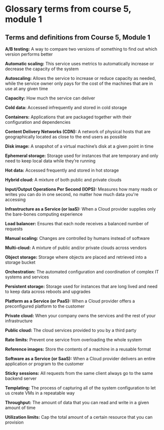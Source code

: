 Glossary terms from course 5, module 1
======================================

**Terms and definitions from Course 5, Module 1**
-------------------------------------------------

**A/B testing:** A way to compare two versions of something to find out which version performs better

**Automatic scaling:** This service uses metrics to automatically increase or decrease the capacity of the system

**Autoscaling:** Allows the service to increase or reduce capacity as needed, while the service owner only pays for the cost of the machines that are in use at any given time

**Capacity:** How much the service can deliver

**Cold data:** Accessed infrequently and stored in cold storage

**Containers:** Applications that are packaged together with their configuration and dependencies

**Content Delivery Networks (CDN):** A network of physical hosts that are geographically located as close to the end users as possible

**Disk image:** A snapshot of a virtual machine’s disk at a given point in time

**Ephemeral storage:** Storage used for instances that are temporary and only need to keep local data while they’re running

**Hot data:** Accessed frequently and stored in hot storage

**Hybrid cloud:** A mixture of both public and private clouds

**Input/Output Operations Per Second (IOPS):** Measures how many reads or writes you can do in one second, no matter how much data you're accessing

**Infrastructure as a Service (or IaaS):** When a Cloud provider supplies only the bare-bones computing experience

**Load balancer:** Ensures that each node receives a balanced number of requests

**Manual scaling:** Changes are controlled by humans instead of software

**Multi-cloud:** A mixture of public and/or private clouds across vendors

**Object storage:** Storage where objects are placed and retrieved into a storage bucket

**Orchestration:** The automated configuration and coordination of complex IT systems and services

**Persistent storage:** Storage used for instances that are long lived and need to keep data across reboots and upgrades

**Platform as a Service (or PaaS):** When a Cloud provider offers a preconfigured platform to the customer

**Private cloud:** When your company owns the services and the rest of your infrastructure

**Public cloud:** The cloud services provided to you by a third party

**Rate limits:** Prevent one service from overloading the whole system

**Reference images:** Store the contents of a machine in a reusable format

**Software as a Service (or SaaS):** When a Cloud provider delivers an entire application or program to the customer

**Sticky sessions:** All requests from the same client always go to the same backend server

**Templating:** The process of capturing all of the system configuration to let us create VMs in a repeatable way

**Throughput:** The amount of data that you can read and write in a given amount of time

**Utilization limits:** Cap the total amount of a certain resource that you can provision
